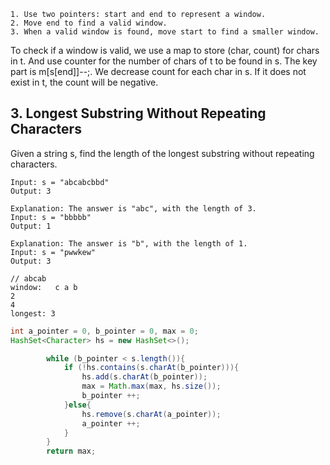 ```
1. Use two pointers: start and end to represent a window.
2. Move end to find a valid window.
3. When a valid window is found, move start to find a smaller window.
```

To check if a window is valid, we use a map to store (char, count) for chars in t. And use counter for the number of chars of t to be found in s. The key part is m[s[end]]--;. We decrease count for each char in s. If it does not exist in t, the count will be negative.

## 3. Longest Substring Without Repeating Characters

Given a string s, find the length of the longest substring without repeating characters.

```
Input: s = "abcabcbbd"
Output: 3

Explanation: The answer is "abc", with the length of 3.
Input: s = "bbbbb"
Output: 1

Explanation: The answer is "b", with the length of 1.
Input: s = "pwwkew"
Output: 3

// abcab
window:   c a b
2
4
longest: 3
```

```java
int a_pointer = 0, b_pointer = 0, max = 0;
HashSet<Character> hs = new HashSet<>();

        while (b_pointer < s.length()){
            if (!hs.contains(s.charAt(b_pointer))){
                hs.add(s.charAt(b_pointer));
                max = Math.max(max, hs.size());
                b_pointer ++;
            }else{
                hs.remove(s.charAt(a_pointer));
                a_pointer ++;
            }
        }
        return max;
```
